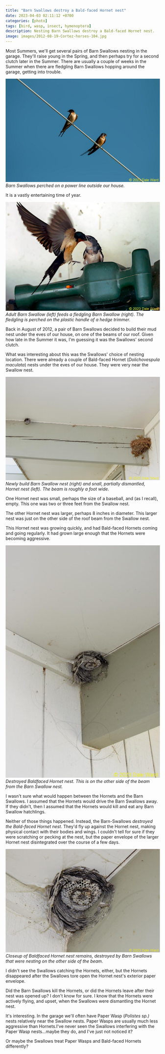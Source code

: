 ```yaml
---
title: "Barn Swallows destroy a Bald-faced Hornet nest"
date: 2023-04-03 02:11:12 +0700
categories: [photo]
tags: [bird, wasp, insect, hymenoptera]    
description: Nesting Barn Swallows destroy a Bald-faced Hornet nest.
image: images/2012-08-19-Cortez-horses-104.jpg
---
```

Most Summers, we'll get several pairs of Barn Swallows nesting in the garage. They'll raise young in the Spring, and then perhaps try for a second clutch later in the Summer. There are usually a couple of weeks in the Summer when there are fledgling Barn Swallows hopping around the garage, getting into trouble.

![Barn swallows](images/IMG_3202.jpg "Barn swallows")
*Barn Swallows perched on a power line outside our house.*

It is a vastly entertaining time of year.

![Barn swallows](images/IMG_6357.jpg "Barn swallows")
*Adult Barn Swallow (left) feeds a fledgling Barn Swallow (right). The fledgling is perched on the plastic handle of a hedge trimmer.*

Back in August of 2012, a pair of Barn Swallows decided to build their mud nest under the eves of our house, on one of the beams of our roof. Given how late in the Summer it was, I'm guessing it was the Swallows' second clutch.

What was interesting about this was the Swallows' choice of nesting location. There were already a couple of Bald-faced Hornet (_Dolichovespula maculata_) nests under the eves of our house. They were very near the Swallow nest.

![Barn swallows](images/2012-08-19-Cortez-horses-101.jpg "Barn swallows")
*Newly build Barn Swallow nest (right) and snall, partially dismantled, Hornet nest (left). The beam is roughly a foot wide.*

One Hornet nest was small, perhaps the size of a baseball, and (as I recall), empty. This one was two or three feet from the Swallow nest.

The other Hornet nest was larger, perhaps 8 inches in diameter. This larger nest was just on the other side of the roof beam from the Swallow nest.

This Hornet nest was growing quickly, and had Bald-faced Hornets coming and going regularly. It had grown large enough that the Hornets were becoming aggressive.

![Barn swallows](images/2012-08-19-Cortez-horses-103.jpg "Barn swallows")
*Destroyed Baldfaced Hornet nest. This is on the other side of the beam from the Barn Swallow nest.*

I wasn't sure what would happen between the Hornets and the Barn Swallows. I assumed that the Hornets would drive the Barn Swallows away. If they didn't, then I assumed that the Hornets would kill and eat any Barn Swallow hatchlings.

Neither of those things happened. Instead, the Barn-Swallows _destroyed the Bald-faced Hornet nest_. They'd fly up against the Hornet nest, making physical contact with their bodies and wings. I couldn't tell for sure if they were scratching or pecking at the nest, but the paper envelope of the larger Hornet nest disintegrated over the course of a few days.

![Barn swallows](images/2012-08-19-Cortez-horses-104.jpg "Barn swallows")
*Closeup of Baldfaced Hornet nest remains, destroyed by Barn Swallows that were nesting on the other side of the beam.*

I didn't see the Swallows catching the Hornets, either, but the Hornets disappeared after the Swallows tore open the Hornet nest's exterior paper envelope.

Did the Barn Swallows kill the Hornets, or did the Hornets leave after their nest was opened up? I don't know for sure. I know that the Hornets were actively flying, and upset, when the Swallows were dismantling the Hornet nest.

It's interesting. In the garage we'll often have Paper Wasp (_Polistes sp.)_ nests relatively near the Swallow nests. Paper Wasps are usually much less aggressive than Hornets.I've never seen the Swallows interfering with the Paper Wasp nests...maybe they do, and I've just not noticed it?

Or maybe the Swallows treat Paper Wasps and Bald-faced Hornets differently?
